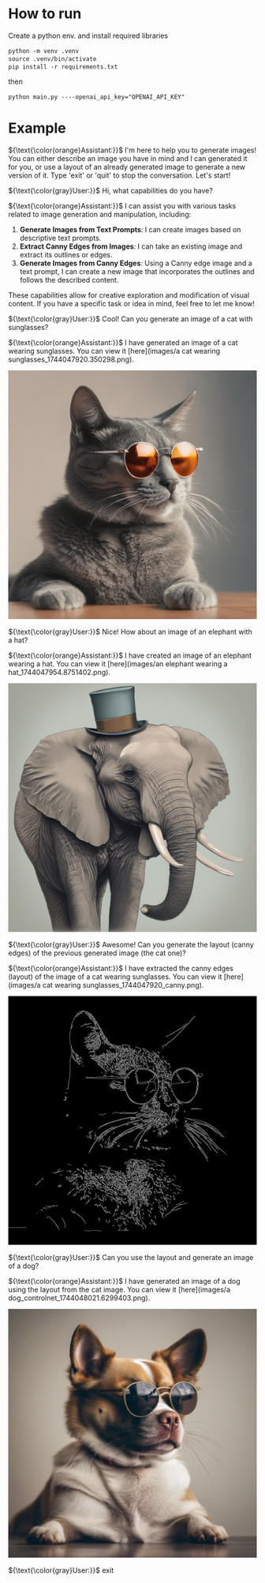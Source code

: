 # How to run

Create a python env. and install required libraries
```
python -m venv .venv
source .venv/bin/activate
pip install -r requirements.txt
```

then
```
python main.py ----openai_api_key="OPENAI_API_KEY"
```

# Example

${\text{\color{orange}Assistant:}}$
I'm here to help you to generate images! You can either describe an image you have in mind and I can generated it for you, or use a layout of an already generated image to generate a new version of it.
Type 'exit' or 'quit' to stop the conversation.
Let's start!

${\text{\color{gray}User:}}$ Hi, what capabilities do you have?

${\text{\color{orange}Assistant:}}$ I can assist you with various tasks related to image generation and manipulation, including:
1. **Generate Images from Text Prompts**: I can create images based on descriptive text prompts.
2. **Extract Canny Edges from Images**: I can take an existing image and extract its outlines or edges.
3. **Generate Images from Canny Edges**: Using a Canny edge image and a text prompt, I can create a new image that incorporates the outlines and follows the described content.

These capabilities allow for creative exploration and modification of visual content. If you have a specific task or idea in mind, feel free to let me know!

${\text{\color{gray}User:}}$ Cool! Can you generate an image of a cat with sunglasses?

${\text{\color{orange}Assistant:}}$ I have generated an image of a cat wearing sunglasses. You can view it [here](images/a cat wearing sunglasses_1744047920.350298.png).

![a cat wearing sunglasses](./images/a%20cat%20wearing%20sunglasses_1744047920.350298.png)

${\text{\color{gray}User:}}$ Nice! How about an image of an elephant with a hat?

${\text{\color{orange}Assistant:}}$ I have created an image of an elephant wearing a hat. You can view it [here](images/an elephant wearing a hat_1744047954.8751402.png).

![an elephant wearing a hat](images/an%20elephant%20wearing%20a%20hat_1744047954.8751402.png)

${\text{\color{gray}User:}}$ Awesome! Can you generate the layout (canny edges) of the previous generated image (the cat one)?

${\text{\color{orange}Assistant:}}$ I have extracted the canny edges (layout) of the image of a cat wearing sunglasses. You can view it [here](images/a cat wearing sunglasses_1744047920_canny.png).

![a cat wearing sunglasses](images/a%20cat%20wearing%20sunglasses_1744047920_canny.png)

${\text{\color{gray}User:}}$ Can you use the layout and generate an image of a dog?

${\text{\color{orange}Assistant:}}$ I have generated an image of a dog using the layout from the cat image. You can view it [here](images/a dog_controlnet_1744048021.6299403.png).

![a dog](images/a%20dog_controlnet_1744048021.6299403.png)

${\text{\color{gray}User:}}$ exit
